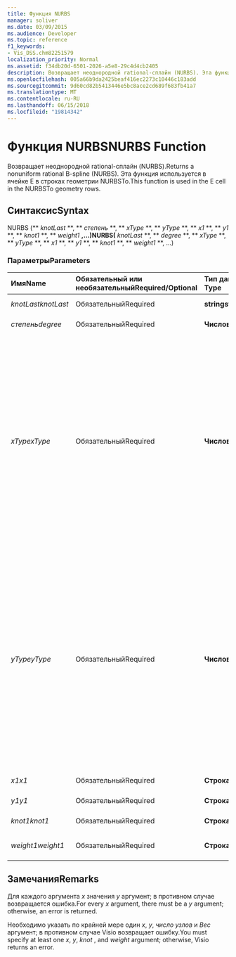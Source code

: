 ```yaml
---
title: Функция NURBS
manager: soliver
ms.date: 03/09/2015
ms.audience: Developer
ms.topic: reference
f1_keywords:
- Vis_DSS.chm82251579
localization_priority: Normal
ms.assetid: f34db20d-6501-2026-a5e8-29c4d4cb2405
description: Возвращает неоднородной rational-сплайн (NURBS). Эта функция используется в ячейке E в строках геометрии NURBSTo.
ms.openlocfilehash: 005a66b9da2425beaf416ec2273c10446c183add
ms.sourcegitcommit: 9d60cd82b5413446e5bc8ace2cd689f683fb41a7
ms.translationtype: MT
ms.contentlocale: ru-RU
ms.lasthandoff: 06/15/2018
ms.locfileid: "19814342"
---
```

# <a name="nurbs-function"></a><span data-ttu-id="ee385-104">Функция NURBS</span><span class="sxs-lookup"><span data-stu-id="ee385-104">NURBS Function</span></span>

<span data-ttu-id="ee385-105">Возвращает неоднородной rational-сплайн (NURBS).</span><span class="sxs-lookup"><span data-stu-id="ee385-105">Returns a nonuniform rational B-spline (NURBS).</span></span> <span data-ttu-id="ee385-106">Эта функция используется в ячейке E в строках геометрии NURBSTo.</span><span class="sxs-lookup"><span data-stu-id="ee385-106">This function is used in the E cell in the NURBSTo geometry rows.</span></span>
  
## <a name="syntax"></a><span data-ttu-id="ee385-107">Синтаксис</span><span class="sxs-lookup"><span data-stu-id="ee385-107">Syntax</span></span>

<span data-ttu-id="ee385-108">NURBS (** *knotLast* **, ** *степень* **, ** *xType* **, ** *yType* **, ** *x1* **, ** *y1* **, ** *knot1* **, ** *weight1* **,...)</span><span class="sxs-lookup"><span data-stu-id="ee385-108">NURBS(** *knotLast* **, ** *degree* **, ** *xType* **, ** *yType* **, ** *x1* **, ** *y1* **, ** *knot1* **, ** *weight1* **, ...)</span></span> 
  
### <a name="parameters"></a><span data-ttu-id="ee385-109">Параметры</span><span class="sxs-lookup"><span data-stu-id="ee385-109">Parameters</span></span>

|<span data-ttu-id="ee385-110">**Имя**</span><span class="sxs-lookup"><span data-stu-id="ee385-110">**Name**</span></span>|<span data-ttu-id="ee385-111">**Обязательный или необязательный**</span><span class="sxs-lookup"><span data-stu-id="ee385-111">**Required/Optional**</span></span>|<span data-ttu-id="ee385-112">**Тип данных**</span><span class="sxs-lookup"><span data-stu-id="ee385-112">**Data Type**</span></span>|<span data-ttu-id="ee385-113">**Описание**</span><span class="sxs-lookup"><span data-stu-id="ee385-113">**Description**</span></span>|
|:-----|:-----|:-----|:-----|
| <span data-ttu-id="ee385-114">_knotLast_</span><span class="sxs-lookup"><span data-stu-id="ee385-114">_knotLast_</span></span> <br/> |<span data-ttu-id="ee385-115">Обязательный</span><span class="sxs-lookup"><span data-stu-id="ee385-115">Required</span></span>  <br/> |<span data-ttu-id="ee385-116">**string**</span><span class="sxs-lookup"><span data-stu-id="ee385-116">**string**</span></span> <br/> | <span data-ttu-id="ee385-117">Последний число узлов.</span><span class="sxs-lookup"><span data-stu-id="ee385-117">The last knot.</span></span>  <br/> |
| <span data-ttu-id="ee385-118">_степень_</span><span class="sxs-lookup"><span data-stu-id="ee385-118">_degree_</span></span> <br/> |<span data-ttu-id="ee385-119">Обязательный</span><span class="sxs-lookup"><span data-stu-id="ee385-119">Required</span></span>  <br/> |<span data-ttu-id="ee385-120">**Числовой**</span><span class="sxs-lookup"><span data-stu-id="ee385-120">**Numeric**</span></span> <br/> |<span data-ttu-id="ee385-121">Степень сплайна.</span><span class="sxs-lookup"><span data-stu-id="ee385-121">The spline's degree.</span></span>  <br/> |
| <span data-ttu-id="ee385-122">_xType_</span><span class="sxs-lookup"><span data-stu-id="ee385-122">_xType_</span></span> <br/> |<span data-ttu-id="ee385-123">Обязательный</span><span class="sxs-lookup"><span data-stu-id="ee385-123">Required</span></span>  <br/> |<span data-ttu-id="ee385-124">**Числовой**</span><span class="sxs-lookup"><span data-stu-id="ee385-124">**Numeric**</span></span> <br/> |<span data-ttu-id="ee385-125">Указывает способ представления входных данных _x_ .</span><span class="sxs-lookup"><span data-stu-id="ee385-125">Specifies how to interpret the  _x_ input data.</span></span> <span data-ttu-id="ee385-126">Если _xType_ равно 0, все входные данные _x_ интерпретируется в процентах от ширины.</span><span class="sxs-lookup"><span data-stu-id="ee385-126">If  _xType_ is 0, all  _x_ input data is interpreted as a percentage of Width.</span></span> <span data-ttu-id="ee385-127">Если _xType_ принимает значение 1, все входные данные _x_ интерпретируется как локальные координаты.</span><span class="sxs-lookup"><span data-stu-id="ee385-127">If  _xType_ is 1, all  _x_ input data is interpreted as local coordinates.</span></span>  <br/> |
| <span data-ttu-id="ee385-128">_yType_</span><span class="sxs-lookup"><span data-stu-id="ee385-128">_yType_</span></span> <br/> |<span data-ttu-id="ee385-129">Обязательный</span><span class="sxs-lookup"><span data-stu-id="ee385-129">Required</span></span>  <br/> |<span data-ttu-id="ee385-130">**Числовой**</span><span class="sxs-lookup"><span data-stu-id="ee385-130">**Numeric**</span></span> <br/> |<span data-ttu-id="ee385-131">Указывает способ представления входных данных _y_ .</span><span class="sxs-lookup"><span data-stu-id="ee385-131">Specifies how to interpret the  _y_ input data.</span></span> <span data-ttu-id="ee385-132">Если _yType_ равно 0, все входные данные _y_ интерпретируется в процентном соотношении от высоту.</span><span class="sxs-lookup"><span data-stu-id="ee385-132">If  _yType_ is 0, all  _y_ input data is interpreted as a percentage of Height.</span></span> <span data-ttu-id="ee385-133">Если _yType_ принимает значение 1, все входные данные _y_ интерпретируется как локальные координаты.</span><span class="sxs-lookup"><span data-stu-id="ee385-133">If  _yType_ is 1, all  _y_ input data is interpreted as local coordinates.</span></span>  <br/> |
| <span data-ttu-id="ee385-134">_x1_</span><span class="sxs-lookup"><span data-stu-id="ee385-134">_x1_</span></span> <br/> |<span data-ttu-id="ee385-135">Обязательный</span><span class="sxs-lookup"><span data-stu-id="ee385-135">Required</span></span>  <br/> |<span data-ttu-id="ee385-136">**Строка**</span><span class="sxs-lookup"><span data-stu-id="ee385-136">**String**</span></span> <br/> |<span data-ttu-id="ee385-137">X координата.</span><span class="sxs-lookup"><span data-stu-id="ee385-137">An x-coordinate.</span></span>  <br/> |
| <span data-ttu-id="ee385-138">_y1_</span><span class="sxs-lookup"><span data-stu-id="ee385-138">_y1_</span></span> <br/> |<span data-ttu-id="ee385-139">Обязательный</span><span class="sxs-lookup"><span data-stu-id="ee385-139">Required</span></span>  <br/> |<span data-ttu-id="ee385-140">**Строка**</span><span class="sxs-lookup"><span data-stu-id="ee385-140">**String**</span></span> <br/> |<span data-ttu-id="ee385-141">Координата.</span><span class="sxs-lookup"><span data-stu-id="ee385-141">A y-coordinate.</span></span>  <br/> |
| <span data-ttu-id="ee385-142">_knot1_</span><span class="sxs-lookup"><span data-stu-id="ee385-142">_knot1_</span></span> <br/> |<span data-ttu-id="ee385-143">Обязательный</span><span class="sxs-lookup"><span data-stu-id="ee385-143">Required</span></span>  <br/> |<span data-ttu-id="ee385-144">**Строка**</span><span class="sxs-lookup"><span data-stu-id="ee385-144">**String**</span></span> <br/> |<span data-ttu-id="ee385-145">Узлов на сплайн.</span><span class="sxs-lookup"><span data-stu-id="ee385-145">A knot on the B-spline.</span></span>  <br/> |
| <span data-ttu-id="ee385-146">_weight1_</span><span class="sxs-lookup"><span data-stu-id="ee385-146">_weight1_</span></span> <br/> |<span data-ttu-id="ee385-147">Обязательный</span><span class="sxs-lookup"><span data-stu-id="ee385-147">Required</span></span>  <br/> |<span data-ttu-id="ee385-148">**Строка**</span><span class="sxs-lookup"><span data-stu-id="ee385-148">**String**</span></span> <br/> |<span data-ttu-id="ee385-149">Вес на сплайн.</span><span class="sxs-lookup"><span data-stu-id="ee385-149">A weight on the B-spline.</span></span>  <br/> |
   
## <a name="remarks"></a><span data-ttu-id="ee385-150">Замечания</span><span class="sxs-lookup"><span data-stu-id="ee385-150">Remarks</span></span>

<span data-ttu-id="ee385-151">Для каждого аргумента *x* значения *y* аргумент; в противном случае возвращается ошибка.</span><span class="sxs-lookup"><span data-stu-id="ee385-151">For every  *x*  argument, there must be a  *y*  argument; otherwise, an error is returned.</span></span> 
  
<span data-ttu-id="ee385-152">Необходимо указать по крайней мере один *x*, *y*, *число узлов* и *Вес* аргумент; в противном случае Visio возвращает ошибку.</span><span class="sxs-lookup"><span data-stu-id="ee385-152">You must specify at least one  *x*, *y*, *knot*  , and  *weight*  argument; otherwise, Visio returns an error.</span></span> 
  

